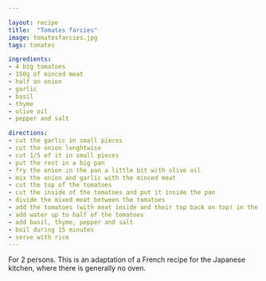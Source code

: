 ```yaml
---

layout: recipe
title:  "Tomates farcies"
image: tomatesfarcies.jpg
tags: tomates

ingredients:
- 4 big tomatoes
- 150g of minced meat
- half an onion
- garlic
- basil
- thyme
- olive oil
- pepper and salt

directions:
- cut the garlic in small pieces
- cut the onion lenghtwise
- cut 1/5 of it in small pieces
- put the rest in a big pan
- fry the onion in the pan a little bit with olive oil
- mix the onion and garlic with the minced meat
- cut the top of the tomatoes
- cut the inside of the tomatoes and put it inside the pan
- divide the mixed meat between the tomatoes
- add the tomatoes (with meat inside and their top back on top) in the pan
- add water up to half of the tomatoes
- add basil, thyme, pepper and salt
- boil during 15 minutes
- serve with rice
---
```


For 2 persons.
This is an adaptation of a French recipe for the Japanese kitchen, where there
is generally no oven.

